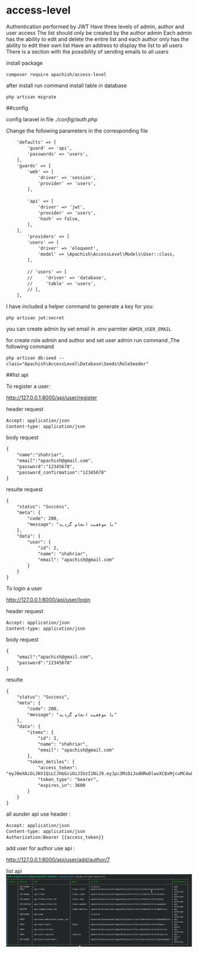 # access-level
Authentication performed by JWT Have three levels of admin, author and user access The list should only be created by the author admin Each admin has the ability to edit and delete the entire list and each author only has the ability to edit their own list Have an address to display the list to all users There is a section with the possibility of sending emails to all users

install package 
````
composer require apachish/access-level
````

after install run command install table in database

````
php artisan migrate
````

##config

config laravel in file *./config/auth.php*

Change the following parameters in the corresponding file 
````
    'defaults' => [
        'guard' => 'api',
        'passwords' => 'users',
    ],
    'guards' => [
        'web' => [
            'driver' => 'session',
            'provider' => 'users',
        ],

        'api' => [
            'driver' => 'jwt',
            'provider' => 'users',
            'hash' => false,
        ],
    ],
        'providers' => [
        'users' => [
            'driver' => 'eloquent',
            'model' => \Apachish\AccessLevel\Models\User::class,
        ],

        // 'users' => [
        //     'driver' => 'database',
        //     'table' => 'users',
        // ],
    ],

````
I have included a helper command to generate a key for you:

````
php artisan jwt:secret
````

you can create admin by set email in .env parmter `ADMIN_USER_EMAIL`

for create role admin and author and set user admin run command ,The following command
````
php artisan db:seed --class="Apachish\AccessLevel\Database\Seeds\RoleSeeder"
````
##list api

To register a user:

http://127.0.0.1:8000/api/user/register

header request
````
Accept: application/json
Content-type: application/json
````
body request
````
{
    "name":"shahriar",
    "email":"apachish@gmail.com",
    "password":"12345678",
    "password_confirmation":"12345678"
}
````

resulte request
````
{
    "status": "Success",
    "meta": {
        "code": 200,
        "message": "با موفقیت انجام گردید"
    },
    "data": {
        "user": {
            "id": 2,
            "name": "shahriar",
            "email": "apachish@gmail.com"
        }
    }
}
````

To login a user

http://127.0.0.1:8000/api/user/login

header request
````
Accept: application/json
Content-type: application/json
````
body request
````
{
    "email":"apachish@gmail.com",
    "password":"12345678"
}
````

resulte 

````
{
    "status": "Success",
    "meta": {
        "code": 200,
        "message": "با موفقیت انجام گردید"
    },
    "data": {
        "items": {
            "id": 2,
            "name": "shahriar",
            "email": "apachish@gmail.com"
        },
        "token_detiles": {
            "access_token": "eyJ0eXAiOiJKV1QiLCJhbGciOiJIUzI1NiJ9.eyJpc3MiOiJodHRwOlwvXC8xMjcuMC4wLjE6ODAwMFwvYXBpXC91c2VyXC9sb2dpbiIsImlhdCI6MTYyODc5NTgyOSwiZXhwIjoxNjI4Nzk5NDI5LCJuYmYiOjE2Mjg3OTU4MjksImp0aSI6IlpRZmx1aldkYkFUeVdINWoiLCJzdWIiOjIsInBydiI6IjIzYmQ1Yzg5NDlmNjAwYWRiMzllNzAxYzQwMDg3MmRiN2E1OTc2ZjcifQ.WlEud3yTwVlhYr6YdJQt95b3968A_hqFoz_16b3Hhuk",
            "token_type": "bearer",
            "expires_in": 3600
        }
    }
}
````

all aunder api use header :

````
Accept: application/json
Content-type: application/json
Authorization:Bearer {{access_token}}
````
add user for author use api :

http://127.0.0.1:8000/api/user/add/author/7

list api
![img.png](img.png)
 
